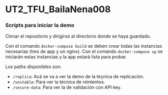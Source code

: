 # UT2_TFU_BailaNena008

### Scripts para iniciar la demo
Clonar el repositorio y dirigirse al directorio donde se haya guardado.

Con el comando `docker-compose build` se deben crear todas las instancias necesarias (tres de app y un nginx). Con el comando `docker-compose up` se iniciarán estas instancias y la app estará lista para probar.

Los paths disponibles son:

- `/replica`: Acá se va a ver la demo de la teçnica de replicación.
- `/unstable`: Para ver la técnica de reintentos.
- `/secure-data`: Para ver la de validación con API key.


